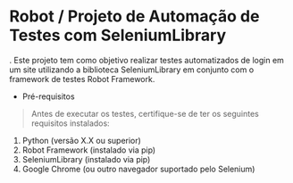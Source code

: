 <h1>Robot / Projeto de Automação de Testes com SeleniumLibrary</h1>
. Este projeto tem como objetivo realizar testes automatizados de login em um site utilizando a biblioteca SeleniumLibrary em conjunto com o framework de testes Robot Framework.


+  Pré-requisitos
  > Antes de executar os testes, certifique-se de ter os seguintes requisitos instalados:
  1. Python (versão X.X ou superior)
  2. Robot Framework (instalado via pip)
  3. SeleniumLibrary (instalado via pip)
  4. Google Chrome (ou outro navegador suportado pelo Selenium)
